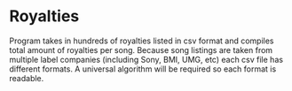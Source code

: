 # Royalties
Program takes in hundreds of royalties listed in csv format and compiles total amount of royalties per song. Because song listings are taken from multiple label companies (including Sony, BMI, UMG, etc) each csv file has different formats. A universal algorithm will be required so each format is readable. 
